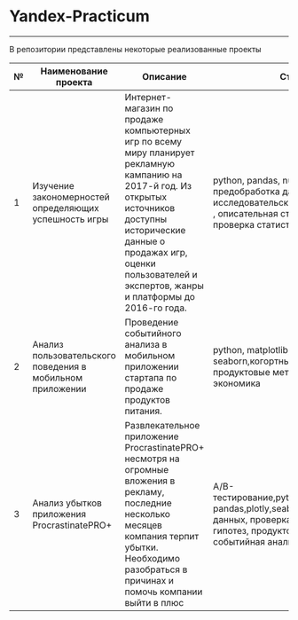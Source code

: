 # Yandex-Practicum
***
В репозитории представлены некоторые реализованные проекты 


| № | Наименование проекта                                      | Описание                                                                                                                                                                                                                                           | Стек                                                                                                                                                      |   |
|---|-----------------------------------------------------------|----------------------------------------------------------------------------------------------------------------------------------------------------------------------------------------------------------------------------------------------------|-----------------------------------------------------------------------------------------------------------------------------------------------------------|---|
| 1 | Изучение закономерностей определяющих успешность игры     | Интернет-магазин по продаже компьютерных игр по всему миру  планирует рекламную кампанию на 2017-й год.  Из открытых источников доступны исторические данные о продажах игр,  оценки пользователей и экспертов, жанры и платформы до 2016-го года. | python, pandas, numpy , matplotlib, предобработка данных , исследовательский анализ данных , описательная статистика, проверка статистических гипотез     |   |
| 2 | Анализ пользовательского поведения в мобильном приложении | Проведение событийного анализа в мобильном приложении  стартапа по продаже продуктов питания.                                                                                                                                                      | python, matplotlib,pandas, seaborn,когортный анализ, продуктовые метрики, юнит-экономика                                                                  |   |
| 3 | Анализ убытков приложения ProcrastinatePRO+               | Развлекательное приложение ProcrastinatePRO+ несмотря на огромные вложения в рекламу,  последние несколько месяцев компания терпит убытки.  Необходимо разобраться в причинах и помочь компании выйти в плюс                                       | A/B-тестирование,python,matplotlib, pandas,plotly,seaborn,визуализация данных, проверка статистических гипотез, продуктовые метрики, событийная аналитика |   |
